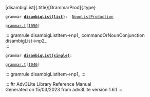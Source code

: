 [disambigList]{.title}[GrammarProd]{.type}

`grammar `**[`disambigList(list)`](../object/disambigList(list).html)**` :   `[`NounListProduction`](../object/NounListProduction.html)

[`grammar.t`](../file/grammar.t.html)`[`[`1050`](../source/grammar.t.html#1050)`]`

::: gramrule
disambigListItem-\>np1\_ commandOrNounConjunction disambigList-\>np2\_\
:::

`grammar `**[`disambigList(single)`](../object/disambigList(single).html)**` : `

[`grammar.t`](../file/grammar.t.html)`[`[`1046`](../source/grammar.t.html#1046)`]`

::: gramrule
disambigListItem-\>np1\_
:::

::: ftr
Adv3Lite Library Reference Manual\
Generated on 15/03/2023 from adv3Lite version 1.6.1
:::
